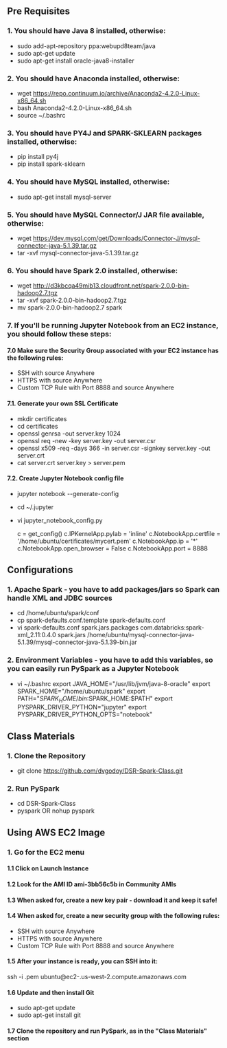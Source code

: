 ## Pre Requisites
### 1. You should have Java 8 installed, otherwise:
- sudo add-apt-repository ppa:webupd8team/java
- sudo apt-get update
- sudo apt-get install oracle-java8-installer

### 2. You should have Anaconda installed, otherwise:
- wget https://repo.continuum.io/archive/Anaconda2-4.2.0-Linux-x86_64.sh
- bash Anaconda2-4.2.0-Linux-x86_64.sh
- source ~/.bashrc

### 3. You should have PY4J and SPARK-SKLEARN packages installed, otherwise:
- pip install py4j
- pip install spark-sklearn

### 4. You should have MySQL installed, otherwise:
- sudo apt-get install mysql-server

### 5. You should have MySQL Connector/J JAR file available, otherwise:
- wget https://dev.mysql.com/get/Downloads/Connector-J/mysql-connector-java-5.1.39.tar.gz
- tar -xvf mysql-connector-java-5.1.39.tar.gz 

### 6. You should have Spark 2.0 installed, otherwise:
- wget http://d3kbcqa49mib13.cloudfront.net/spark-2.0.0-bin-hadoop2.7.tgz
- tar -xvf spark-2.0.0-bin-hadoop2.7.tgz
- mv spark-2.0.0-bin-hadoop2.7 spark

### 7. If you'll be running Jupyter Notebook from an EC2 instance, you should follow these steps:
#### 7.0 Make sure the Security Group associated with your EC2 instance has the following rules:
- SSH with source Anywhere
- HTTPS with source Anywhere
- Custom TCP Rule with Port 8888 and source Anywhere

#### 7.1. Generate your own SSL Certificate
- mkdir certificates
- cd certificates
- openssl genrsa -out server.key 1024
- openssl req -new -key server.key -out server.csr
- openssl x509 -req -days 366 -in server.csr -signkey server.key -out server.crt
- cat server.crt server.key > server.pem

#### 7.2. Create Jupyter Notebook config file
- jupyter notebook --generate-config
- cd ~/.jupyter
- vi jupyter_notebook_config.py

	c = get_config()
	c.IPKernelApp.pylab = 'inline'
	c.NotebookApp.certfile = '/home/ubuntu/certificates/mycert.pem'
	c.NotebookApp.ip = '*'
	c.NotebookApp.open_browser = False
	c.NotebookApp.port = 8888

## Configurations
### 1. Apache Spark - you have to add packages/jars so Spark can handle XML and JDBC sources
- cd /home/ubuntu/spark/conf
- cp spark-defaults.conf.template spark-defaults.conf
- vi spark-defaults.conf
	spark.jars.packages    com.databricks:spark-xml_2.11:0.4.0
	spark.jars	       /home/ubuntu/mysql-connector-java-5.1.39/mysql-connector-java-5.1.39-bin.jar

### 2. Environment Variables - you have to add this variables, so you can easily run PySpark as a Jupyter Notebook
- vi ~/.bashrc
	export JAVA_HOME="/usr/lib/jvm/java-8-oracle"
	export SPARK_HOME="/home/ubuntu/spark"
	export PATH="$SPARK_HOME/bin:$SPARK_HOME:$PATH"
	export PYSPARK_DRIVER_PYTHON="jupyter"
	export PYSPARK_DRIVER_PYTHON_OPTS="notebook"

## Class Materials
### 1. Clone the Repository
- git clone https://github.com/dvgodoy/DSR-Spark-Class.git

### 2. Run PySpark
- cd DSR-Spark-Class
- pyspark OR nohup pyspark

## Using AWS EC2 Image
### 1. Go for the EC2 menu
#### 1.1 Click on Launch Instance
#### 1.2 Look for the AMI ID ami-3bb56c5b in Community AMIs
#### 1.3 When asked for, create a new key pair - download it and keep it safe!
#### 1.4 When asked for, create a new security group with the following rules:
- SSH with source Anywhere
- HTTPS with source Anywhere
- Custom TCP Rule with Port 8888 and source Anywhere
#### 1.5 After your instance is ready, you can SSH into it:
ssh -i <YOUR KEY PAIR FILE>.pem ubuntu@ec2-<IP OF YOUR INSTANCE>.us-west-2.compute.amazonaws.com
#### 1.6 Update and then install Git
- sudo apt-get update
- sudo apt-get install git
#### 1.7 Clone the repository and run PySpark, as in the "Class Materials" section

